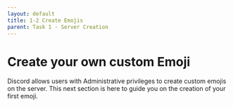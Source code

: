 ```yaml
---
layout: default
title: 1-2 Create Emojis
parent: Task 1 - Server Creation
---
```


# Create your own custom Emoji
Discord allows users with Administrative privileges to create custom emojis on the server. This next section is here to guide you on the creation of your first emoji.
